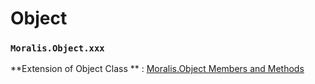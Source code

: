 
# Object

### `Moralis.Object.xxx`

**Extension of Object Class ** : [Moralis.Object Members and Methods ](https://parseplatform.org/Parse-SDK-JS/api/master/Parse.Object.html)





